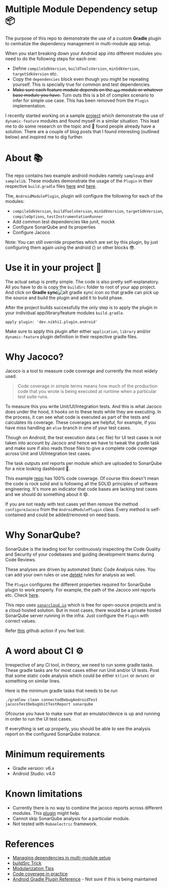 # Multiple Module Dependency setup :package:

The purpose of this repo to demonstrate the use of a custom **Gradle** plugin to centralize the dependency management in multi-module app setup.

When you start breaking down your Android app into different modules you need to do the following steps for each one:

* Define `compileSdkVersion`, `buildToolsVersion`, `minSdkVersion`, `targetSdkVersion` etc.
* Copy the `dependencies` block even though you might be repeating yourself. This is specially true for common and test dependencies.
* ~~Make sure each feature module depends on the `app` module or whatever base module you have.~~ Turn outs this is a bit of complex scenario to infer for simple use case. This has been removed from the `Plugin` implementation.

I recently started working on a sample [project](https://github.com/nikhil-thakkar/eventbrite-clone) which demonstrate the use of `dynamic-feature` modules and found myself in a similar situation.
This lead me to do some research on the topic and :money_mouth_face: found people already have a solution.
There are a couple of blog posts that I found interesting (outlined below) and inspired me to dig further.

# About :books:
The repo contains two example android modules namely `sampleapp` and `samplelib`. These modules demonstrate the usage of the `Plugin` in their respective `build.gradle` files [here](https://github.com/nikhil-thakkar/multi-module-dependency-setup/blob/927ab581e25f7e30d524bd72a78104612dfe18c9/sampleapp/build.gradle.kts#L1-L4) and [here](https://github.com/nikhil-thakkar/multi-module-dependency-setup/blob/927ab581e25f7e30d524bd72a78104612dfe18c9/samplelib/build.gradle.kts#L1-L4).

The, `AndroidModulePlugin`, plugin will configure the following for each of the modules:
* `compileSdkVersion`, `buildToolsVersion`, `minSdkVersion`, `targetSdkVersion`, `compileOptions`, `testInstrumentationRunner`
* Add common test dependencies like junit, mockk
* Configure SonarQube and its properties
* Configure Jacoco

Note: You can still override properties which are set by this plugin, by just configuring them again using the android {} or other blocks :sunglasses:.


# Use it in your project :cookie:
The actual setup is pretty simple. The code is also pretty self-explanatory. All you have to do is copy the `buildSrc` folder to root of your app project.
And click on **Gradle sync**![alt gradle sync icon](https://developer.android.com/studio/images/buttons/toolbar-sync-gradle.png) so that gradle can pick up the source and build the plugin and add it to build phase.

After the project builds successfully the only step is to apply the plugin in your individual app/library/feature modules `build.gradle`.
```
apply plugin: 'dev.nikhi1.plugin.android'
```
Make sure to apply this plugin after either `application`, `library` and/or `dynamic-feature` plugin definition in their respective gradle files.

# Why Jacoco?
Jacoco is a tool to measure code coverage and currently the most widely used.

> Code coverage in simple terms means how much of the production code that you wrote is being executed at runtime when a particular test suite runs.

To measure this you write Unit/UI/Integration tests. And this is what Jacoco does under the hood, it hooks on to these tests while they are executing. In the process, it can see what code is executed as part of the tests and calculates its coverage.
These coverages are helpful, for example, if you have miss handling an `else` branch in one of your test cases.

Though on Android, the test execution data (.ec file) for UI test cases is not taken into account by Jacoco and hence we have to tweak the gradle task and make sure if also reads those files to give a complete code coverage across Unit and UI/Integration test cases.

The task outputs xml reports per module which are uploaded to SonarQube for a nice looking dashboard :tada:. 

This example [repo](https://sonarcloud.io/dashboard?id=nikhil-thakkar_multi-module-dependency-setup) has 100% code coverage. Of course this doesn't mean the code is rock solid and is following all the SOLID principles of software engineering. It's more an indicator that code bases are lacking test cases and we should do something about it :smile:.

If you are not ready with test cases yet then remove the method `configureJacoco` from the `AndroidModulePlugin` class. Every method is self-contained and could be added/removed on need basis.

# Why SonarQube?
SonarQube is the leading tool for continuously inspecting the Code Quality and Security of your codebases and guiding development teams during Code Reviews.

These analyses are driven by automated Static Code Analysis rules. You can add your own rules or use [detekt](https://detekt.github.io/detekt/) rules for analysis as well.

The `Plugin` configures the different properties required for SonarQube plugin to work properly. For example, the path of the Jacoco xml reports etc. Check [here](https://github.com/nikhil-thakkar/multi-module-dependency-setup/blob/927ab581e25f7e30d524bd72a78104612dfe18c9/buildSrc/src/main/kotlin/AndroidModulePlugin.kt#L120-L145).

This repo uses [`sonarcloud.io`](https://sonarcloud.io) which is free for open-source projects and is a cloud hosted solution. But in most cases, there would be a private hosted SonarQube server running in the infra. Just configure the `Plugin` with correct values.

Refer [this](https://github.com/nikhil-thakkar/eventbrite-clone/blob/master/.github/workflows/pull_request.yml) github action if you feel lost.

# A word about CI :gear:
Irrespective of any CI tool, in theory, we need to run some gradle tasks. These gradle tasks are for most cases either run Unit and/or UI tests. Post that some static code analysis which could be either `ktlint` or `detekt` or something on similar lines.

Here is the minimum gradle tasks that needs to be run
```
./gradlew clean connectedDebugAndroidTest jacocoTestDebugUnitTestReport sonarqube
```
Ofcourse you have to make sure that an emulator/device is up and running in order to run the UI test cases.

If everything is set up properly, you should be able to see the analysis report on the configured SonarQube instance.

# Minimum requirements
* Gradle version: v6.x
* Android Studio: v4.0

# Known limitations
* Currently there is no way to combine the jacoco reports across different modules. This [plugin](https://github.com/vanniktech/gradle-android-junit-jacoco-plugin) might help.
* Cannot skip SonarQube analysis for a particular module.
* Not tested with `Roboelectric` framework.

# References
* [Managing dependencies in multi-module setup](https://medium.com/wantedly-engineering/managing-android-multi-module-project-with-gradle-plugin-and-kotlin-4fcc126e7e49)
* [buildSrc Trick](https://quickbirdstudios.com/blog/gradle-kotlin-buildsrc-plugin-android/)
* [Modularization Tips](https://jeroenmols.com/blog/2019/06/12/modularizationtips/)
* [Code coverage in practice](https://www.rallyhealth.com/coding/code-coverage-for-android-testing)
* [Android Gradle Plugin Reference](https://google.github.io/android-gradle-dsl/current/index.html) - Not sure if this is being maintained

